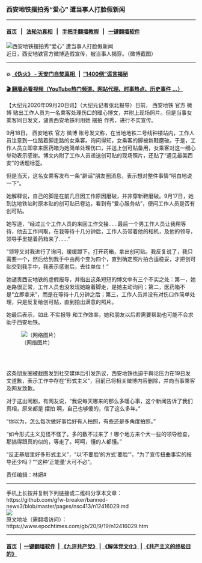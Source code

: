 ### 西安地铁摆拍秀“爱心” 遭当事人打脸假新闻
------------------------

#### [首页](https://github.com/gfw-breaker/banned-news3/blob/master/README.md) &nbsp;&nbsp;|&nbsp;&nbsp; [法轮功真相](https://github.com/begood0513/basic/blob/master/README.md)  &nbsp;&nbsp;|&nbsp;&nbsp; [手把手翻墙教程](https://github.com/gfw-breaker/guides/wiki)  &nbsp;&nbsp;|&nbsp;&nbsp; [一键翻墙软件](https://github.com/gfw-breaker/nogfw/blob/master/README.md)  



<div><img alt="西安地铁摆拍秀“爱心” 遭当事人打脸假新闻" class="attachment-djy_600_400 size-djy_600_400 wp-post-image" src="https://i.epochtimes.com/assets/uploads/2020/09/Screenshot-2020-09-19-at-17.38.22-600x400.png"/>
<div class="caption">
 近日，西安地铁官方微博造假宣传，被当事人揭穿。（微博截图）
</div></div><hr/>

#### 💥 [《伪火》 - 天安门自焚真相 ](http://158.247.195.190:10000/videos/blog/weihuo.html)&nbsp; |&nbsp; [“1400例”谎言揭秘  ](http://158.247.195.190:10000/videos/blog/jiexi1400.html)

#### [ 🎬  翻墙必看视频（YouTube热门频道、网站代理、时事热点、历史事件 ...）](https://github.com/gfw-breaker/links/blob/master/banned.md)

<div><p>
 【大纪元2020年09月20日讯】（大纪元记者张北报导）日前，
 <ok href="https://www.epochtimes.com/gb/tag/%E8%A5%BF%E5%AE%89%E5%9C%B0%E9%93%81.html">
  西安地铁
 </ok>
 官方
 <ok href="https://www.epochtimes.com/gb/tag/%E5%BE%AE%E5%8D%9A.html">
  微博
 </ok>
 贴出工作人员为一名乘客处理伤口的暖心博文，并附上现场照片。但是当事女乘客同日发文，谴责西安地铁利用她
 <ok href="https://www.epochtimes.com/gb/tag/%E6%91%86%E6%8B%8D.html">
  摆拍
 </ok>
 作秀，进行不实宣传。
</p>
<p>
 9月18日，
 <ok href="https://www.epochtimes.com/gb/tag/%E8%A5%BF%E5%AE%89%E5%9C%B0%E9%93%81.html">
  西安地铁
 </ok>
 官方
 <ok href="https://www.epochtimes.com/gb/tag/%E5%BE%AE%E5%8D%9A.html">
  微博
 </ok>
 账号发文称，在当地地铁二号线钟楼站内，工作人员注意到一位踮着脚走路的女乘客。询问得知，女乘客的脚被新鞋磨破。于是，工作人员立即拿来医药箱为她简单处理伤口，并送上创可贴备用，女乘客对这一细心举动表示感谢。博文内附了工作人员递送创可贴的现场照片，还贴了“遇见最美西安”的话题标签。
</p>
<p>
 但是当天，这名女乘客发布一条“辟谣”朋友圈消息，表示想对整件事情“明白地说一下”。
</p>
<p>
 她解释说，自己的脚是在前几日因工作原因磨破，并非穿新鞋磨破。9月17日，她到达地铁站时原本贴的创可贴已卷边，看到有“爱心服务站”，便问工作人员是否有创可贴。
</p>
<p>
 她写道，“经过三个工作人员的来回工作交接……最后一个男工作人员让我稍等待，他去工作间取，在我等待十几分钟后，工作人员带着他的相机，及他的领导，领导手里提着药箱来了……”
</p>
<p>
 “领导又对我进行了询问，缓缓蹲下，打开药箱，拿出创可贴。我反复说了，我只需要一个，然后给到我手中由两个变为四个，直到确定照片拍合适稳妥，才把创可贴交到我手中，我表示感谢后，去往单位！”
</p>
<p>
 她谴责西安地铁的虚假报导，并指出这条短短的博文中有三个不实之处：第一，她走路很正常，工作人员也没发现她踮着脚走，是她主动询问；第二，医药箱不是“立即拿来”，而是在等待十几分钟之后；第三，工作人员并没有对伤口作简单处理，只是反复给创可贴，直到拍出满意的照片。
</p>
<p>
 她最后表示，如此
 <ok href="https://www.epochtimes.com/gb/tag/%E4%B8%8D%E5%AE%9E%E6%8A%A5%E5%AF%BC.html">
  不实报导
 </ok>
 和工作效率，她和朋友以后若需要帮助也可能不会求助于西安地铁。
</p>
<figure class="wp-caption aligncenter" id="attachment_12416044" style="width: 280px">
 <ok href="https://i.epochtimes.com/assets/uploads/2020/09/5e1efc95ffcbfa90cfd108305602fd9f.jpeg">
  <img alt="（网络图片）" class="wp-image-12416044" src="https://i.epochtimes.com/assets/uploads/2020/09/5e1efc95ffcbfa90cfd108305602fd9f-600x1441.jpeg"/>
 </ok>
 <br/><figcaption class="wp-caption-text">
  （网络图片）
 </figcaption><br/>
</figure><br/>
<p>
 这条朋友圈被截图发到社交媒体后引发热议，西安地铁也迫于舆论压力在19日发文道歉，表示工作中存在“形式主义”，目前已将相关微博内容删除，并向当事乘客及网友致歉。
</p>
<p>
 对于这出闹剧，有网友说，“我说每天哪来的那么多暖心事，这个新闻告诉了我们真相，原来都是
 <ok href="https://www.epochtimes.com/gb/tag/%E6%91%86%E6%8B%8D.html">
  摆拍
 </ok>
 啊，自己也够傻的，信了这么多年。”
</p>
<p>
 “你以为，怎么每次做好事恰好有人拍照，有些还是多角度拍照。”
</p>
<p>
 “如今形式主义见怪不怪了。多的数不过来了！哪个地方来个大一些的领导检查，那搞得跟真的似的，等走了。呵呵，懂的人都懂。”
</p>
<p>
 “反正基层里好多形式主义”，“以‘不要脸’的方式‘要脸’”，“为了宣传扭曲事实的报导还少吗？”“这种‘正能量’大可不必”。
</p>
<p>
 责任编辑：林妍#
</p>
</div>
<hr/>
手机上长按并复制下列链接或二维码分享本文章：<br/>
https://github.com/gfw-breaker/banned-news3/blob/master/pages/nsc413/n12416029.md <br/>
<a href='https://github.com/gfw-breaker/banned-news3/blob/master/pages/nsc413/n12416029.md'><img src='https://github.com/gfw-breaker/banned-news3/blob/master/pages/nsc413/n12416029.md.png'/></a> <br/>
原文地址（需翻墙访问）：https://www.epochtimes.com/gb/20/9/19/n12416029.htm


------------------------
#### [首页](https://github.com/gfw-breaker/banned-news3/blob/master/README.md) &nbsp;|&nbsp; [一键翻墙软件](https://github.com/gfw-breaker/nogfw/blob/master/README.md) &nbsp;| [《九评共产党》](https://github.com/gfw-breaker/9ping.md/blob/master/README.md#九评之一评共产党是什么) | [《解体党文化》](https://github.com/gfw-breaker/jtdwh.md/blob/master/README.md) | [《共产主义的终极目的》](https://github.com/gfw-breaker/gczydzjmd.md/blob/master/README.md)


<img src='http://gfw-breaker.win/banned-news3/pages/nsc413/n12416029.md' width='0px' height='0px'/>